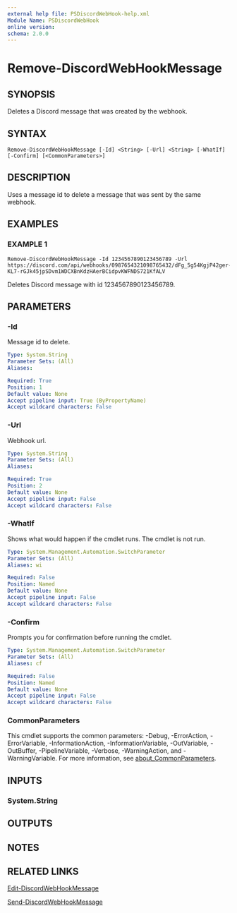 ```yaml
---
external help file: PSDiscordWebHook-help.xml
Module Name: PSDiscordWebHook
online version:
schema: 2.0.0
---
```


# Remove-DiscordWebHookMessage

## SYNOPSIS
Deletes a Discord message that was created by the webhook.

## SYNTAX

```
Remove-DiscordWebHookMessage [-Id] <String> [-Url] <String> [-WhatIf] [-Confirm] [<CommonParameters>]
```

## DESCRIPTION
Uses a message id to delete a message that was sent by the same webhook.

## EXAMPLES

### EXAMPLE 1
```
Remove-DiscordWebHookMessage -Id 1234567890123456789 -Url https://discord.com/api/webhooks/0987654321098765432/dFg_5g54KgjP42ger-KL7-rGJk45jpSDvm1WDCXBnKdzHAerBCidpvKWFNDS721KfALV
```

Deletes Discord message with id 1234567890123456789.

## PARAMETERS

### -Id
Message id to delete.

```yaml
Type: System.String
Parameter Sets: (All)
Aliases:

Required: True
Position: 1
Default value: None
Accept pipeline input: True (ByPropertyName)
Accept wildcard characters: False
```

### -Url
Webhook url.

```yaml
Type: System.String
Parameter Sets: (All)
Aliases:

Required: True
Position: 2
Default value: None
Accept pipeline input: False
Accept wildcard characters: False
```

### -WhatIf
Shows what would happen if the cmdlet runs.
The cmdlet is not run.

```yaml
Type: System.Management.Automation.SwitchParameter
Parameter Sets: (All)
Aliases: wi

Required: False
Position: Named
Default value: None
Accept pipeline input: False
Accept wildcard characters: False
```

### -Confirm
Prompts you for confirmation before running the cmdlet.

```yaml
Type: System.Management.Automation.SwitchParameter
Parameter Sets: (All)
Aliases: cf

Required: False
Position: Named
Default value: None
Accept pipeline input: False
Accept wildcard characters: False
```

### CommonParameters
This cmdlet supports the common parameters: -Debug, -ErrorAction, -ErrorVariable, -InformationAction, -InformationVariable, -OutVariable, -OutBuffer, -PipelineVariable, -Verbose, -WarningAction, and -WarningVariable. For more information, see [about_CommonParameters](http://go.microsoft.com/fwlink/?LinkID=113216).

## INPUTS

### System.String
## OUTPUTS

## NOTES

## RELATED LINKS

[Edit-DiscordWebHookMessage]()

[Send-DiscordWebHookMessage]()

